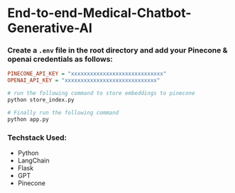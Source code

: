 # End-to-end-Medical-Chatbot-Generative-AI

### Create a `.env` file in the root directory and add your Pinecone & openai credentials as follows:

```ini
PINECONE_API_KEY = "xxxxxxxxxxxxxxxxxxxxxxxxxxxxx"
OPENAI_API_KEY = "xxxxxxxxxxxxxxxxxxxxxxxxxxxxx"
```


```bash
# run the following command to store embeddings to pinecone
python store_index.py
```

```bash
# Finally run the following command
python app.py
```

### Techstack Used:

- Python
- LangChain
- Flask
- GPT
- Pinecone
